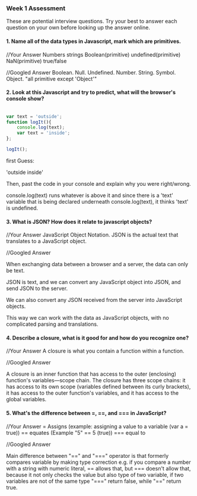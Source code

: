 ### Week 1 Assessment

These are potential interview questions. Try your best to answer each question on your own before looking up the answer online.

#### 1. Name all of the data types in Javascript, mark which are primitives.

  //Your Answer
  Numbers
  strings
  Boolean(primitive)
  undefined(primitive)
  NaN(primitive)
  true/false


  //Googled Answer
  Boolean.
  Null.
  Undefined.
  Number.
  String.
  Symbol.
  Object.
  "all primitive except 'Object'"

#### 2. Look at this Javascript and try to predict, what will the browser's console show?

``` javascript

var text = 'outside';
function logIt(){
    console.log(text);
    var text = 'inside';
};

logIt();

```

first Guess:

'outside inside'

Then, past the code in your console and explain why you were right/wrong.

console.log(text) runs whatever is above it and since there is a 'text' variable that is being declared underneath console.log(text), it thinks 'text' is undefined.

#### 3. What is JSON? How does it relate to javascript objects?

  //Your Answer
JavaScript Object Notation. JSON is the actual text that translates to a JavaScript object.

  //Googled Answer

  When exchanging data between a browser and a server, the data can only be text.

  JSON is text, and we can convert any JavaScript object into JSON, and send JSON to the server.

  We can also convert any JSON received from the server into JavaScript objects.

  This way we can work with the data as JavaScript objects, with no complicated parsing and translations.

#### 4. Describe a closure, what is it good for and how do you recognize one?

  //Your Answer
A closure is what you contain a function within a function.

  //Googled Answer

A closure is an inner function that has access to the outer (enclosing) function's variables—scope chain. The closure has three scope chains: it has access to its own scope (variables defined between its curly brackets), it has access to the outer function's variables, and it has access to the global variables.

#### 5. What's the difference between =, ==, and === in JavaScript?

  //Your Answer
= Assigns (example: assigning a value to a variable (var a = true))
== equates (Example "5" == 5 (true))
=== equal to

  //Googled Answer

  Main difference between "==" and "===" operator is that formerly compares variable by making type correction e.g. if you compare a number with a string with numeric literal, == allows that, but === doesn't allow that, because it not only checks the value but also type of two variable, if two variables are not of the same type "===" return false, while "==" return true.
